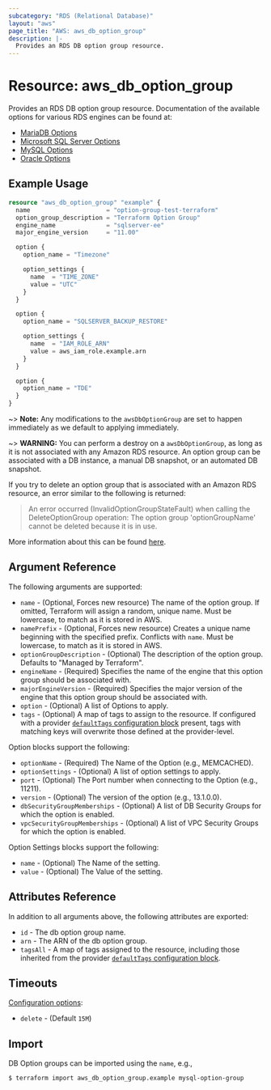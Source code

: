 ```yaml
---
subcategory: "RDS (Relational Database)"
layout: "aws"
page_title: "AWS: aws_db_option_group"
description: |-
  Provides an RDS DB option group resource.
---
```


# Resource: aws_db_option_group

Provides an RDS DB option group resource. Documentation of the available options for various RDS engines can be found at:

* [MariaDB Options](https://docs.aws.amazon.com/AmazonRDS/latest/UserGuide/Appendix.MariaDB.Options.html)
* [Microsoft SQL Server Options](https://docs.aws.amazon.com/AmazonRDS/latest/UserGuide/Appendix.SQLServer.Options.html)
* [MySQL Options](https://docs.aws.amazon.com/AmazonRDS/latest/UserGuide/Appendix.MySQL.Options.html)
* [Oracle Options](https://docs.aws.amazon.com/AmazonRDS/latest/UserGuide/Appendix.Oracle.Options.html)

## Example Usage

```terraform
resource "aws_db_option_group" "example" {
  name                     = "option-group-test-terraform"
  option_group_description = "Terraform Option Group"
  engine_name              = "sqlserver-ee"
  major_engine_version     = "11.00"

  option {
    option_name = "Timezone"

    option_settings {
      name  = "TIME_ZONE"
      value = "UTC"
    }
  }

  option {
    option_name = "SQLSERVER_BACKUP_RESTORE"

    option_settings {
      name  = "IAM_ROLE_ARN"
      value = aws_iam_role.example.arn
    }
  }

  option {
    option_name = "TDE"
  }
}
```

~> **Note:** Any modifications to the `awsDbOptionGroup` are set to happen immediately as we default to applying immediately.

~> **WARNING:** You can perform a destroy on a `awsDbOptionGroup`, as long as it is not associated with any Amazon RDS resource. An option group can be associated with a DB instance, a manual DB snapshot, or an automated DB snapshot.

If you try to delete an option group that is associated with an Amazon RDS resource, an error similar to the following is returned:

> An error occurred (InvalidOptionGroupStateFault) when calling the DeleteOptionGroup operation: The option group 'optionGroupName' cannot be deleted because it is in use.

More information about this can be found [here](https://docs.aws.amazon.com/AmazonRDS/latest/UserGuide/USER_WorkingWithOptionGroups.html#USER_WorkingWithOptionGroups.Delete).

## Argument Reference

The following arguments are supported:

* `name` - (Optional, Forces new resource) The name of the option group. If omitted, Terraform will assign a random, unique name. Must be lowercase, to match as it is stored in AWS.
* `namePrefix` - (Optional, Forces new resource) Creates a unique name beginning with the specified prefix. Conflicts with `name`. Must be lowercase, to match as it is stored in AWS.
* `optionGroupDescription` - (Optional) The description of the option group. Defaults to "Managed by Terraform".
* `engineName` - (Required) Specifies the name of the engine that this option group should be associated with.
* `majorEngineVersion` - (Required) Specifies the major version of the engine that this option group should be associated with.
* `option` - (Optional) A list of Options to apply.
* `tags` - (Optional) A map of tags to assign to the resource. If configured with a provider [`defaultTags` configuration block](https://registry.terraform.io/providers/hashicorp/aws/latest/docs#default_tags-configuration-block) present, tags with matching keys will overwrite those defined at the provider-level.

Option blocks support the following:

* `optionName` - (Required) The Name of the Option (e.g., MEMCACHED).
* `optionSettings` - (Optional) A list of option settings to apply.
* `port` - (Optional) The Port number when connecting to the Option (e.g., 11211).
* `version` - (Optional) The version of the option (e.g., 13.1.0.0).
* `dbSecurityGroupMemberships` - (Optional) A list of DB Security Groups for which the option is enabled.
* `vpcSecurityGroupMemberships` - (Optional) A list of VPC Security Groups for which the option is enabled.

Option Settings blocks support the following:

* `name` - (Optional) The Name of the setting.
* `value` - (Optional) The Value of the setting.

## Attributes Reference

In addition to all arguments above, the following attributes are exported:

* `id` - The db option group name.
* `arn` - The ARN of the db option group.
* `tagsAll` - A map of tags assigned to the resource, including those inherited from the provider [`defaultTags` configuration block](https://registry.terraform.io/providers/hashicorp/aws/latest/docs#default_tags-configuration-block).

## Timeouts

[Configuration options](https://developer.hashicorp.com/terraform/language/resources/syntax#operation-timeouts):

- `delete` - (Default `15M`)

## Import

DB Option groups can be imported using the `name`, e.g.,

```
$ terraform import aws_db_option_group.example mysql-option-group
```

<!-- cache-key: cdktf-0.17.0-pre.15 input-9be56c7324d4dd8c25064da55c6351a2a467fd2831135324a04ab6cd10ee0488 -->